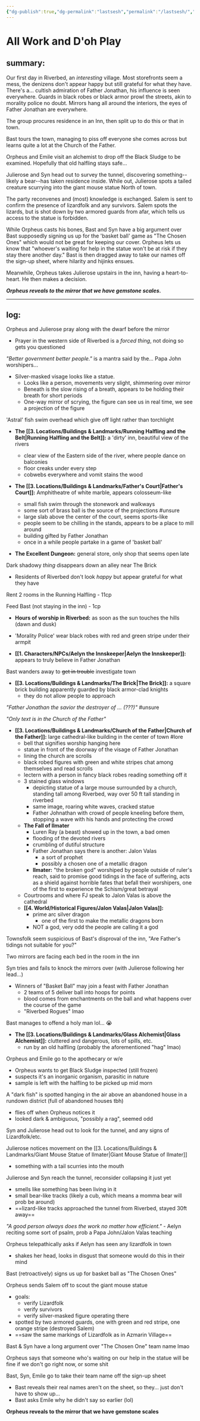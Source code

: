 ```yaml
---
{"dg-publish":true,"dg-permalink":"lastsesh","permalink":"/lastsesh/","dgHomeLink":true,"dgPassFrontmatter":false}
---
```




<div class="transclusion internal-embed is-loaded"><div class="markdown-embed">

<div class="markdown-embed-title">



</div>


# All Work and D'oh Play
## summary:
Our first day in Riverbed, an *interesting* village. Most storefronts seem a mess, the denizens don't appear happy but still grateful for what they have. There's a... cultish admiration of Father Jonathan, his influence is seen everywhere. Guards in black robes or black armor prowl the streets, akin to morality police no doubt. Mirrors hang all around the interiors, the eyes of Father Jonathan are everywhere.

The group procures residence in an Inn, then split up to do this or that in town.

Bast tours the town, managing to piss off everyone she comes across but learns quite a lot at the Church of the Father.

Orpheus and Emile visit an alchemist to drop off the Black Sludge to be examined. Hopefully that old halfling stays safe...

Julierose and Syn head out to survey the tunnel, discovering something--likely a bear--has taken residence inside. While out, Julierose spots a tailed creature scurrying into the giant mouse statue North of town.

The party reconvenes and (most) knowledge is exchanged. Salem is sent to confirm the presence of lizardfolk and any survivors. Salem spots the lizards, but is shot down by two armored guards from afar, which tells us access to the statue is forbidden.

While Orpheus casts his bones, Bast and Syn have a big argument over Bast supposedly signing us up for the 'basket ball' game as "The Chosen Ones" which would not be great for keeping our cover. Orpheus lets us know that "whoever's waiting for help in the statue won't be at risk if they stay there another day." Bast is then dragged away to take our names off the sign-up sheet, where hilarity and hijinks ensues.

Meanwhile, Orpheus takes Julierose upstairs in the inn, having a heart-to-heart. He then makes a decision.

***Orpheus reveals to the mirror that we have gemstone scales.***

---

## log:
Orpheus and Julierose pray along with the dwarf before the mirror

- Prayer in the western side of Riverbed is a *forced thing*, not doing so gets you questioned

*"Better government better people."* is a mantra said by the... Papa John worshipers...

- Silver-masked visage looks like a statue.
	- Looks like a person, movements very slight, shimmering over mirror
	- Beneath is the slow rising of a breath, appears to be holding their breath for short periods
	- One-way mirror of scrying, the figure can see us in real time, we see a projection of the figure

'Astral' fish swim overhead which give off light rather than torchlight 

- **The [[3. Locations/Buildings & Landmarks/Running Halfling and the Belt|Running Halfling and the Belt]]:** a 'dirty' inn, beautiful view of the rivers
	- clear view of the Eastern side of the river, where people dance on balconies
	- floor creaks under every step
	- cobwebs everywhere and vomit stains the wood

- **The [[3. Locations/Buildings & Landmarks/Father's Court|Father's Court]]:** Amphitheatre of white marble, appears colosseum-like
	- small fish swim through the stonework and walkways
	- some sort of brass ball is the source of the projections #unsure 
	- large slab above the center of the court, seems sports-like
	- people seem to be chilling in the stands, appears to be a place to mill around
	- building gifted by Father Jonathan
	- once in a while people partake in a game of 'basket ball'

- **The Excellent Dungeon:** general store, only shop that seems open late

Dark shadowy *thing* disappears down an alley near The Brick

- Residents of Riverbed don't look *happy* but appear grateful for what they have

Rent 2 rooms in the Running Halfling - 11cp

Feed Bast (not staying in the inn) - 1cp

- **Hours of worship in Riverbed:** as soon as the sun touches the hills (dawn and dusk)

- 'Morality Police' wear black robes with red and green stripe under their armpit

- **[[1. Characters/NPCs/Aelyn the Innskeeper|Aelyn the Innskeeper]]:** appears to truly believe in Father Jonathan

Bast wanders away to ~~get in trouble~~ investigate town

- **[[3. Locations/Buildings & Landmarks/The Brick|The Brick]]:** a square brick building apparently guarded by black armor-clad knights
	- they do not allow people to approach

*"Father Jonathan the savior the destroyer of ... (???)"* #unsure 

*"Only text is in the Church of the Father"*

- **[[3. Locations/Buildings & Landmarks/Church of the Father|Church of the Father]]:** large cathedral-like building in the center of town #lore 
	- bell that signifies worship hanging here
	- statue in front of the doorway of the visage of Father Jonathan
	- lining the church are scrolls
	- black robed figures with green and white stripes chat among themselves and read scrolls
	- lectern with a person in fancy black robes reading something off it
	- 3 stained glass windows
		- depicting statue of a large mouse surrounded by a church, standing tall among Riverbed, way over 50 ft tall standing in riverbed
		- same image, roaring white waves, cracked statue
		- Father Johnathan with crowd of people kneeling before them, stopping a wave with his hands and protecting the crowd
	- **The Fall of Ilmater**
		- Luren Ray (a beast) showed up in the town, a bad omen
		- flooding of the devoted rivers
		- crumbling of dutiful structure
		- Father Jonathan says there is another: Jalon Valas
			- a sort of prophet
			- possibly a chosen one of a metallic dragon
		- **Ilmater:** "the broken god" worshiped by people outside of ruler's reach, said to promise good tidings in the face of suffering, acts as a shield against horrible fates that befall their worshipers, one of the first to experience the Schism/great betrayal
	- Courtrooms and where FJ speak to Jalon Valas is above the cathedral
	- **[[4. World/Historical Figures/Jalon Valas|Jalon Valas]]:**
		- prime arc silver dragon
			- one of the first to make the metallic dragons born
		- NOT a god, very odd the people are calling it a god

Townsfolk seem suspicious of Bast's disproval of the inn, "Are Father's tidings not suitable for you?"

Two mirrors are facing each bed in the room in the inn

Syn tries and fails to knock the mirrors over (with Julierose following her lead...)

- Winners of "Basket Ball" may join a feast with Father Jonathan
	- 2 teams of 5 deliver ball into hoops for points
	- blood comes from enchantments on the ball and what happens over the course of the game
	- "Riverbed Rogues" lmao

Bast manages to offend a holy man lol... 😭

- **The [[3. Locations/Buildings & Landmarks/Glass Alchemist|Glass Alchemist]]:** cluttered and dangerous, lots of spills, etc.
	- run by an old halfling (probably the aforementioned "hag" lmao)

Orpheus and Emile go to the apothecary or w/e
- Orpheus wants to get Black Sludge inspected (still frozen)
- suspects it's an inorganic organism, parasitic in nature
- sample is left with the halfling to be picked up mid morn

A "dark fish" is spotted hanging in the air above an abandoned house in a rundown district (full of abandoned houses tbh)
- flies off when Orpheus notices it
- looked dark & ambiguous, "possibly a rag", seemed odd

Syn and Julierose head out to look for the tunnel, and any signs of Lizardfolk/etc.

Julierose notices movement on the [[3. Locations/Buildings & Landmarks/Giant Mouse Statue of Ilmater|Giant Mouse Statue of Ilmater]]
- something with a tail scurries into the mouth

Julierose and Syn reach the tunnel, reconsider collapsing it just yet
- smells like something has been living in it
- small bear-like tracks (likely a cub, which means a momma bear will prob be around)
- ==lizard-like tracks approached the tunnel from Riverbed, stayed 30ft away==

*"A good person always does the work no matter how efficient."* - Aelyn reciting some sort of psalm, prob a Papa John/Jalon Valas teaching

Orpheus telepathically asks if Aelyn has seen any lizardfolk in town
- shakes her head, looks in disgust that someone would do this in their mind

Bast (retroactively) signs us up for basket ball as "The Chosen Ones"

Orpheus sends Salem off to scout the giant mouse statue
- goals:
	- verify Lizardfolk
	- verify survivors
	- verify silver-masked figure operating there
- spotted by two armored guards, one with green and red stripe, one orange stripe (destroyed Salem)
- ==saw the same markings of Lizardfolk as in Azmarin Village==

Bast & Syn have a long argument over "The Chosen One" team name lmao

Orpheus says that someone who's waiting on our help in the statue will be fine if we don't go right now, or some shit

Bast, Syn, Emile go to take their team name off the sign-up sheet
- Bast reveals their real names aren't on the sheet, so they... just don't have to show up...
- Bast asks Emile why he didn't say so earlier (lol)

**Orpheus reveals to the mirror that we have gemstone scales**

</div></div>
